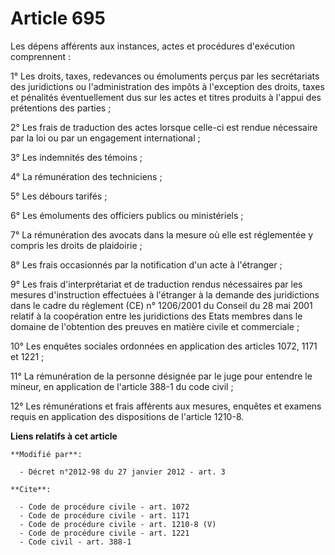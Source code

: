 # Article 695

Les dépens afférents aux instances, actes et procédures d'exécution comprennent : 

1° Les droits, taxes, redevances ou émoluments perçus par les secrétariats des juridictions ou l'administration des impôts à
l'exception des droits, taxes et pénalités éventuellement dus sur les actes et titres produits à l'appui des prétentions des
parties ; 

2° Les frais de traduction des actes lorsque celle-ci est rendue nécessaire par la loi ou par un engagement international ; 

3° Les indemnités des témoins ; 

4° La rémunération des techniciens ; 

5° Les débours tarifés ; 

6° Les émoluments des officiers publics ou ministériels ; 

7° La rémunération des avocats dans la mesure où elle est réglementée y compris les droits de plaidoirie ; 

8° Les frais occasionnés par la notification d'un acte à l'étranger ; 

9° Les frais d'interprétariat et de traduction rendus nécessaires par les mesures d'instruction effectuées à l'étranger à la
demande des juridictions dans le cadre du règlement (CE) n° 1206/2001 du Conseil du 28 mai 2001 relatif à la coopération
entre les juridictions des Etats membres dans le domaine de l'obtention des preuves en matière civile et commerciale ; 

10° Les enquêtes sociales ordonnées en application des articles 1072, 1171 et 1221 ; 

11° La rémunération de la personne désignée par le juge pour entendre le mineur, en application de l'article 388-1 du code
civil ; 

12° Les rémunérations et frais afférents aux mesures, enquêtes et examens requis en application des dispositions de l'article
1210-8.

**Liens relatifs à cet article**

	**Modifié par**:

	  - Décret n°2012-98 du 27 janvier 2012 - art. 3

	**Cite**:

	  - Code de procédure civile - art. 1072
	  - Code de procédure civile - art. 1171
	  - Code de procédure civile - art. 1210-8 (V)
	  - Code de procédure civile - art. 1221
	  - Code civil - art. 388-1
